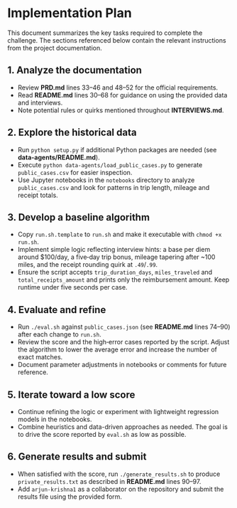 # Implementation Plan

This document summarizes the key tasks required to complete the challenge. The sections referenced below contain the relevant instructions from the project documentation.

## 1. Analyze the documentation
* Review **PRD.md** lines 33–46 and 48–52 for the official requirements.
* Read **README.md** lines 30–68 for guidance on using the provided data and interviews.
* Note potential rules or quirks mentioned throughout **INTERVIEWS.md**.

## 2. Explore the historical data
* Run `python setup.py` if additional Python packages are needed (see **data-agents/README.md**).
* Execute `python data-agents/load_public_cases.py` to generate `public_cases.csv` for easier inspection.
* Use Jupyter notebooks in the `notebooks` directory to analyze `public_cases.csv` and look for patterns in trip length, mileage and receipt totals.

## 3. Develop a baseline algorithm
* Copy `run.sh.template` to `run.sh` and make it executable with `chmod +x run.sh`.
* Implement simple logic reflecting interview hints: a base per diem around $100/day, a five‑day trip bonus, mileage tapering after ~100 miles, and the receipt rounding quirk at `.49`/`.99`.
* Ensure the script accepts `trip_duration_days`, `miles_traveled` and `total_receipts_amount` and prints only the reimbursement amount. Keep runtime under five seconds per case.

## 4. Evaluate and refine
* Run `./eval.sh` against `public_cases.json` (see **README.md** lines 74–90) after each change to `run.sh`.
* Review the score and the high‑error cases reported by the script. Adjust the algorithm to lower the average error and increase the number of exact matches.
* Document parameter adjustments in notebooks or comments for future reference.

## 5. Iterate toward a low score
* Continue refining the logic or experiment with lightweight regression models in the notebooks.
* Combine heuristics and data-driven approaches as needed. The goal is to drive the score reported by `eval.sh` as low as possible.

## 6. Generate results and submit
* When satisfied with the score, run `./generate_results.sh` to produce `private_results.txt` as described in **README.md** lines 90–97.
* Add `arjun-krishna1` as a collaborator on the repository and submit the results file using the provided form.

